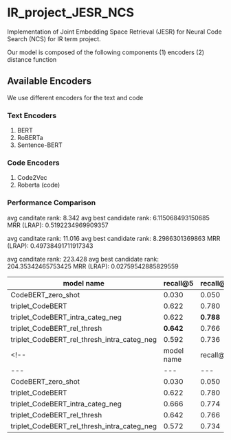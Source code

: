 # IR_project_JESR_NCS
Implementation of Joint Embedding Space Retrieval (JESR) for Neural Code Search (NCS) for IR term project.

Our model is composed of the following components (1) encoders (2) distance function
## Available Encoders
We use different encoders for the text and code

### Text Encoders
1. BERT
2. RoBERTa
3. Sentence-BERT

### Code Encoders
1. Code2Vec
2. Roberta (code)

### Performance Comparison
avg canditate rank: 8.342
avg best candidate rank: 6.115068493150685
MRR (LRAP): 0.5192234969909357

avg canditate rank: 11.016
avg best candidate rank: 8.2986301369863
MRR (LRAP): 0.49738491711917343

avg canditate rank: 223.428
avg best candidate rank: 204.35342465753425
MRR (LRAP): 0.02759542885829559

|model name|recall@5|recall@10|avg_candidate_rank|avg_best_candidate_rank|mrr|
|---|---|---|---|---|---|
|CodeBERT_zero_shot|0.030|0.050|223.428|204.353|0.028|
|triplet_CodeBERT|0.622|0.780|8.342|6.115|0.519|
|triplet_CodeBERT_intra_categ_neg|0.622|**0.788**|**7.558**|**5.162**|0.542|
|triplet_CodeBERT_rel_thresh|**0.642**|0.766|9.208|7.049|**0.553**|
|triplet_CodeBERT_rel_thresh_intra_categ_neg|0.592|0.736|10.400|7.036|0.492|
<!--  |model name|recall@5|recall@10|avg_candidate_rank|avg_best_candidate_rank|mrr|
|---|---|---|---|---|---|
|CodeBERT_zero_shot|0.030|0.050|223.428|204.353|0.028|
|triplet_CodeBERT|0.622|0.780|8.342|6.115|0.519|
|triplet_CodeBERT_intra_categ_neg|0.666|0.774|7.782|5.436|0.548|
|triplet_CodeBERT_rel_thresh|0.642|0.766|9.208|7.049|0.553|
|triplet_CodeBERT_rel_thresh_intra_categ_neg|0.572|0.734|10.050|6.910|0.475| -->